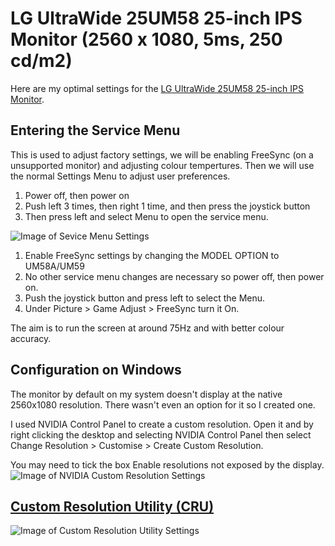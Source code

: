 # LG UltraWide 25UM58 25-inch IPS Monitor (2560 x 1080, 5ms, 250 cd/m2)
Here are my optimal settings for the [LG UltraWide 25UM58 25-inch IPS Monitor](https://amzn.to/2VjEetA).

## Entering the Service Menu
This is used to adjust factory settings, we will be enabling FreeSync (on a unsupported monitor) and adjusting colour tempertures. Then we will use the normal Settings Menu to adjust user preferences.

1. Power off, then power on
2. Push left 3 times, then right 1 time, and then press the joystick button
3. Then press left and select Menu to open the service menu.

![Image of Sevice Menu Settings](https://p162.p2.n0.cdn.getcloudapp.com/items/L1u7oqxw/WhatsApp%20Image%202020-04-10%20at%2005.06.12.jpeg?v=6cf42ebcb1707fae3963d28af0e28e30)

1. Enable FreeSync settings by changing the MODEL OPTION to UM58A/UM59
2. No other service menu changes are necessary so power off, then power on.
3. Push the joystick button and press left to select the Menu.
4. Under Picture > Game Adjust > FreeSync turn it On.

The aim is to run the screen at around 75Hz and with better colour accuracy.

## Configuration on Windows
The monitor by default on my system doesn't display at the native 2560x1080 resolution. There wasn't even an option for it so I created one.

I used NVIDIA Control Panel to create a custom resolution. Open it and by right clicking the desktop and selecting NVIDIA Control Panel then select Change Resolution > Customise > Create Custom Resolution.

You may need to tick the box Enable resolutions not exposed by the display.
![Image of NVIDIA Custom Resolution Settings](https://p162.p2.n0.cdn.getcloudapp.com/items/qGudjLO4/Edit%20Custom%20Resolution%20%26%20Customise%20%26%20NVIDIA%20Control%20Panel%202020-04-10%20at%2012.02.45%20AM.png?v=6eba8d34cf8d313765a717bbb623c3ca)

## [Custom Resolution Utility (CRU)](https://www.monitortests.com/forum/Thread-Custom-Resolution-Utility-CRU)

![Image of Custom Resolution Utility Settings](
https://p162.p2.n0.cdn.getcloudapp.com/items/nOu8d0Q8/Parsec%202020-04-10%20at%202.50.10%20AM.png?v=bd6c470a9dd264eb9e4191e0ec3e67a7)

